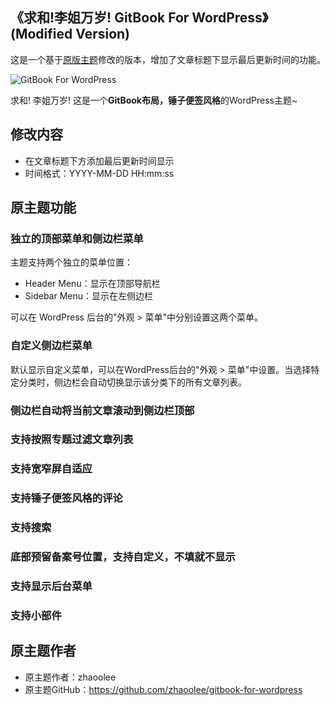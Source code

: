## 《求和!李姐万岁! GitBook For WordPress》(Modified Version)

这是一个基于[原版主题](https://github.com/zhaoolee/gitbook-for-wordpress)修改的版本，增加了文章标题下显示最后更新时间的功能。

![GitBook For WordPress](https://raw.githubusercontent.com/zhaoolee/gitbook-for-wordpress/main/screenshot.jpg)

求和! 李姐万岁! 这是一个**GitBook布局，锤子便签风格**的WordPress主题~

## 修改内容

- 在文章标题下方添加最后更新时间显示
- 时间格式：YYYY-MM-DD HH:mm:ss

## 原主题功能

### 独立的顶部菜单和侧边栏菜单

主题支持两个独立的菜单位置：
- Header Menu：显示在顶部导航栏
- Sidebar Menu：显示在左侧边栏

可以在 WordPress 后台的"外观 > 菜单"中分别设置这两个菜单。

### 自定义侧边栏菜单

默认显示自定义菜单，可以在WordPress后台的"外观 > 菜单"中设置。当选择特定分类时，侧边栏会自动切换显示该分类下的所有文章列表。

### 侧边栏自动将当前文章滚动到侧边栏顶部

### 支持按照专题过滤文章列表

### 支持宽窄屏自适应

### 支持锤子便签风格的评论

### 支持搜索

### 底部预留备案号位置，支持自定义，不填就不显示

### 支持显示后台菜单

### 支持小部件

## 原主题作者

- 原主题作者：zhaoolee
- 原主题GitHub：https://github.com/zhaoolee/gitbook-for-wordpress